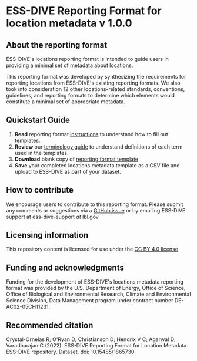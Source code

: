 # ESS-DIVE Reporting Format for location metadata v 1.0.0

## About the reporting format
ESS-DIVE's locations reporting format is intended to guide users in providing a minimal set of metadata about locations.

This reporting format was developed by synthesizing the requirements for reporting locations from ESS-DIVE's existing reporting formats. We also took into consideration 12 other locations-related standards, conventions, guidelines, and reporting formats to determine which elements would constitute a minimal set of appropriate metadata.

## Quickstart Guide
  1. **Read** reporting format [instructions](instructions.md) to understand how to fill out templates.
  2. **Review** our [terminology guide](term_list/guide.md) to understand definitions of each term used in the templates.
  3. **Download** blank copy of [reporting format template](https://github.com/ess-dive-community/essdive-location-metadata/tree/main/templates)
  4. **Save** your completed locations metadata template as a CSV file and upload to ESS-DIVE as part of your dataset.

## How to contribute
We encourage users to contribute to this reporting format. Please submit any comments or suggestions via a [GitHub issue](https://github.com/ess-dive-community/essdive-location-metadata/issues/new/choose) or by emailing ESS-DIVE support at ess-dive-support *at* lbl.gov  

## Licensing information
This repository content is licensed for use under the [CC BY 4.0 license](https://creativecommons.org/licenses/by/4.0/)

## Funding and acknowledgments
Funding for the development of ESS-DIVE's locations metadata reporting format was provided by the U.S. Department of Energy, Office of Science, Office of Biological and Environmental Research, Climate and Environmental Science Division, Data Management program under contract number DE-AC02-05CH11231.

## Recommended citation
Crystal-Ornelas R; O'Ryan D; Christianson D; Hendrix V C; Agarwal D; Varadharajan C (2022): ESS-DIVE Reporting Format for Location Metadata. ESS-DIVE repository. Dataset. doi: 10.15485/1865730
